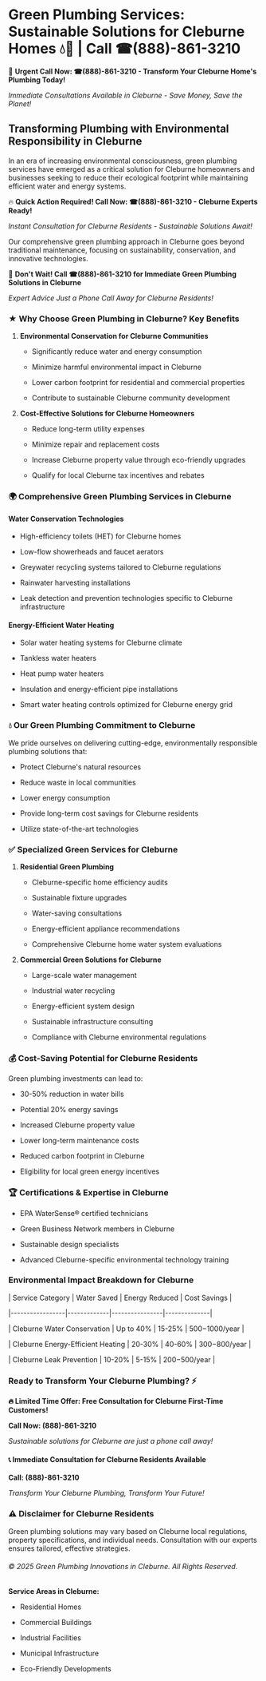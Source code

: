 # Green Plumbing Services: Sustainable Solutions for Cleburne Homes 💧🌿 | Call ☎(888)-861-3210

🚨 **Urgent Call Now: ☎(888)-861-3210 - Transform Your Cleburne Home's Plumbing Today!**
*Immediate Consultations Available in Cleburne - Save Money, Save the Planet!*

## Transforming Plumbing with Environmental Responsibility in Cleburne

In an era of increasing environmental consciousness, green plumbing services have emerged as a critical solution for Cleburne homeowners and businesses seeking to reduce their ecological footprint while maintaining efficient water and energy systems. 

🔥 **Quick Action Required! Call Now: ☎(888)-861-3210 - Cleburne Experts Ready!**
*Instant Consultation for Cleburne Residents - Sustainable Solutions Await!*

Our comprehensive green plumbing approach in Cleburne goes beyond traditional maintenance, focusing on sustainability, conservation, and innovative technologies.

🚨 **Don't Wait! Call ☎(888)-861-3210 for Immediate Green Plumbing Solutions in Cleburne**
*Expert Advice Just a Phone Call Away for Cleburne Residents!*

### ★ Why Choose Green Plumbing in Cleburne? Key Benefits

1. **Environmental Conservation for Cleburne Communities** 
   - Significantly reduce water and energy consumption
   - Minimize harmful environmental impact in Cleburne
   - Lower carbon footprint for residential and commercial properties
   - Contribute to sustainable Cleburne community development

2. **Cost-Effective Solutions for Cleburne Homeowners** 
   - Reduce long-term utility expenses
   - Minimize repair and replacement costs
   - Increase Cleburne property value through eco-friendly upgrades
   - Qualify for local Cleburne tax incentives and rebates

### 🌍 Comprehensive Green Plumbing Services in Cleburne

#### Water Conservation Technologies
- High-efficiency toilets (HET) for Cleburne homes
- Low-flow showerheads and faucet aerators
- Greywater recycling systems tailored to Cleburne regulations
- Rainwater harvesting installations
- Leak detection and prevention technologies specific to Cleburne infrastructure

#### Energy-Efficient Water Heating
- Solar water heating systems for Cleburne climate
- Tankless water heaters
- Heat pump water heaters
- Insulation and energy-efficient pipe installations
- Smart water heating controls optimized for Cleburne energy grid

### 💧 Our Green Plumbing Commitment to Cleburne

We pride ourselves on delivering cutting-edge, environmentally responsible plumbing solutions that:
- Protect Cleburne's natural resources
- Reduce waste in local communities
- Lower energy consumption
- Provide long-term cost savings for Cleburne residents
- Utilize state-of-the-art technologies

### ✅ Specialized Green Services for Cleburne

1. **Residential Green Plumbing**
   - Cleburne-specific home efficiency audits
   - Sustainable fixture upgrades
   - Water-saving consultations
   - Energy-efficient appliance recommendations
   - Comprehensive Cleburne home water system evaluations

2. **Commercial Green Solutions for Cleburne**
   - Large-scale water management
   - Industrial water recycling
   - Energy-efficient system design
   - Sustainable infrastructure consulting
   - Compliance with Cleburne environmental regulations

### 💰 Cost-Saving Potential for Cleburne Residents

Green plumbing investments can lead to:
- 30-50% reduction in water bills
- Potential 20% energy savings
- Increased Cleburne property value
- Lower long-term maintenance costs
- Reduced carbon footprint in Cleburne
- Eligibility for local green energy incentives

### 🏆 Certifications & Expertise in Cleburne

- EPA WaterSense® certified technicians
- Green Business Network members in Cleburne
- Sustainable design specialists
- Advanced Cleburne-specific environmental technology training

### Environmental Impact Breakdown for Cleburne

| Service Category | Water Saved | Energy Reduced | Cost Savings |
|-----------------|-------------|----------------|--------------|
| Cleburne Water Conservation | Up to 40% | 15-25% | $500-$1000/year |
| Cleburne Energy-Efficient Heating | 20-30% | 40-60% | $300-$800/year |
| Cleburne Leak Prevention | 10-20% | 5-15% | $200-$500/year |

### Ready to Transform Your Cleburne Plumbing? ⚡

**🔥 Limited Time Offer: Free Consultation for Cleburne First-Time Customers!**

**Call Now: (888)-861-3210**
*Sustainable solutions for Cleburne are just a phone call away!*

#### 📞 Immediate Consultation for Cleburne Residents Available

**Call: (888)-861-3210**
*Transform Your Cleburne Plumbing, Transform Your Future!*

### ⚠️ Disclaimer for Cleburne Residents

Green plumbing solutions may vary based on Cleburne local regulations, property specifications, and individual needs. Consultation with our experts ensures tailored, effective strategies.

###### © 2025 Green Plumbing Innovations in Cleburne. All Rights Reserved.

**Service Areas in Cleburne:** 
- Residential Homes
- Commercial Buildings
- Industrial Facilities
- Municipal Infrastructure
- Eco-Friendly Developments